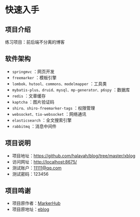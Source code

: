 # 快速入手

## 项目介绍

练习项目：前后端不分离的博客

## 软件架构

- `springmvc` ：网页开发
- `freemarker` ：模板引擎
- `lombok、hutool、commons、modelmapper` ：工具类
- `mybatis-plus、druid、mysql、mp-generator、p6spy` ：数据库
- `redis` ：文章缓存
- `kaptcha` ：图片验证码
- `shiro、shiro-freemarker-tags` ：权限管理
- `websocket、tio-websocket` ：网络通讯
- `elasticsearch` ：全文搜索引擎
- `rabbitmq` ：消息中间件

## 项目说明

- 项目地址：<https://github.com/halavah/blog/tree/master/xblog>
- 访问网址：<http://localhost:8675/>
- 测试账户：11111@qq.com
- 测试密码：123456

## 项目鸣谢

- 项目原作者：[MarkerHub](https://github.com/MarkerHub/)
- 项目原地址：[eblog](https://github.com/MarkerHub/eblog)
